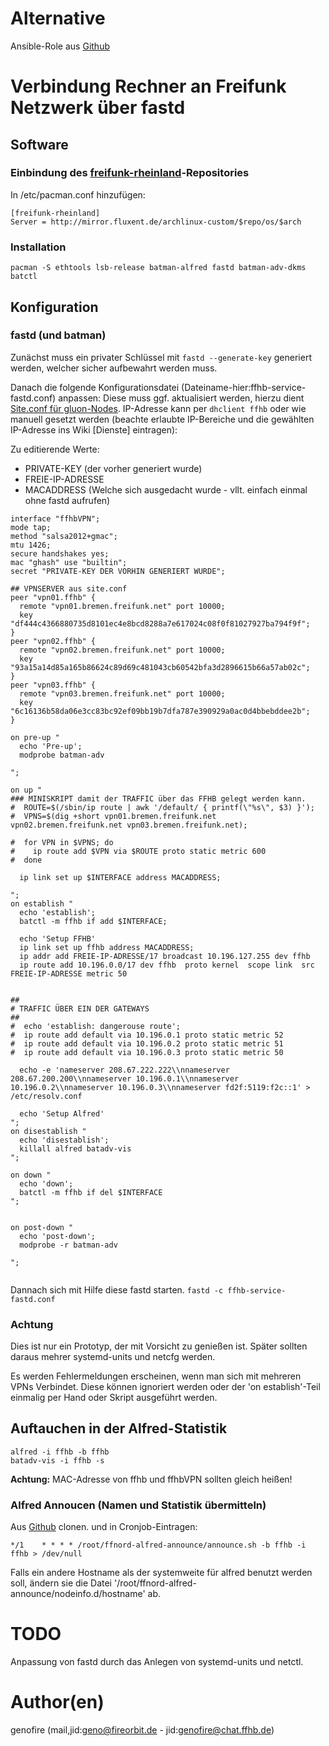 
# Alternative
Ansible-Role aus [Github](https://github.com/FreifunkBremen/ansible)

# Verbindung Rechner an Freifunk Netzwerk über fastd
## Software
### Einbindung des [freifunk-rheinland](https://wiki.archlinux.org/index.php/Unofficial_user_repositories#freifunk-rheinland)-Repositories

In /etc/pacman.conf hinzufügen:
```
[freifunk-rheinland]
Server = http://mirror.fluxent.de/archlinux-custom/$repo/os/$arch
```

### Installation
```
pacman -S ethtools lsb-release batman-alfred fastd batman-adv-dkms batctl
```

## Konfiguration
### fastd (und batman)
Zunächst muss ein privater Schlüssel mit `fastd --generate-key` generiert werden, welcher sicher aufbewahrt werden muss.

Danach die folgende Konfigurationsdatei (Dateiname-hier:ffhb-service-fastd.conf) anpassen:
Diese muss ggf. aktualisiert werden, hierzu dient [Site.conf für gluon-Nodes](https://github.com/FreifunkBremen/gluon-site-ffhb/blob/master/site.conf).
IP-Adresse kann per `dhclient ffhb` oder wie manuell gesetzt werden (beachte erlaubte IP-Bereiche und die gewählten IP-Adresse ins Wiki [Dienste] eintragen):

Zu editierende Werte:
* PRIVATE-KEY (der vorher generiert wurde)
* FREIE-IP-ADRESSE
* MACADDRESS (Welche sich ausgedacht wurde - vllt. einfach einmal ohne fastd aufrufen)

```
interface "ffhbVPN";
mode tap;
method "salsa2012+gmac";
mtu 1426;
secure handshakes yes;
mac "ghash" use "builtin";
secret "PRIVATE-KEY DER VORHIN GENERIERT WURDE";

## VPNSERVER aus site.conf
peer "vpn01.ffhb" {
  remote "vpn01.bremen.freifunk.net" port 10000;
  key "df444c4366880735d8101ec4e8bcd8288a7e617024c08f0f81027927ba794f9f";
}
peer "vpn02.ffhb" {
  remote "vpn02.bremen.freifunk.net" port 10000;
  key "93a15a14d85a165b86624c89d69c481043cb60542bfa3d2896615b66a57ab02c";
}
peer "vpn03.ffhb" {
  remote "vpn03.bremen.freifunk.net" port 10000;
  key "6c16136b58da06e3cc83bc92ef09bb19b7dfa787e390929a0ac0d4bbebddee2b";
}

on pre-up "
  echo 'Pre-up';
  modprobe batman-adv

";

on up "
### MINISKRIPT damit der TRAFFIC über das FFHB gelegt werden kann.
#  ROUTE=$(/sbin/ip route | awk '/default/ { printf(\"%s\", $3) }');
#  VPNS=$(dig +short vpn01.bremen.freifunk.net vpn02.bremen.freifunk.net vpn03.bremen.freifunk.net);

#  for VPN in $VPNS; do
#    ip route add $VPN via $ROUTE proto static metric 600
#  done

  ip link set up $INTERFACE address MACADDRESS;

";
on establish "
  echo 'establish';
  batctl -m ffhb if add $INTERFACE;

  echo 'Setup FFHB'
  ip link set up ffhb address MACADDRESS;
  ip addr add FREIE-IP-ADRESSE/17 broadcast 10.196.127.255 dev ffhb
  ip route add 10.196.0.0/17 dev ffhb  proto kernel  scope link  src FREIE-IP-ADRESSE metric 50


##
# TRAFFIC ÜBER EIN DER GATEWAYS
##
#  echo 'establish: dangerouse route';
#  ip route add default via 10.196.0.1 proto static metric 52
#  ip route add default via 10.196.0.2 proto static metric 51
#  ip route add default via 10.196.0.3 proto static metric 50

  echo -e 'nameserver 208.67.222.222\\nnameserver 208.67.200.200\\nnameserver 10.196.0.1\\nnameserver 10.196.0.2\\nnameserver 10.196.0.3\\nnameserver fd2f:5119:f2c::1' > /etc/resolv.conf

  echo 'Setup Alfred'
";
on disestablish "
  echo 'disestablish';
  killall alfred batadv-vis
";

on down "
  echo 'down';
  batctl -m ffhb if del $INTERFACE
";


on post-down "
  echo 'post-down';
  modprobe -r batman-adv

";


```

Dannach sich mit Hilfe diese fastd starten.
`fastd -c ffhb-service-fastd.conf`

### Achtung
Dies ist nur ein Prototyp, der mit Vorsicht zu genießen ist.
Später sollten daraus mehrer systemd-units und netcfg werden.

Es werden Fehlermeldungen erscheinen, wenn man sich mit mehreren VPNs Verbindet.
Diese können ignoriert werden oder der 'on establish'-Teil einmalig per Hand oder Skript ausgeführt werden.

## Auftauchen in der Alfred-Statistik
```
alfred -i ffhb -b ffhb
batadv-vis -i ffhb -s
```
**Achtung:** MAC-Adresse von ffhb und ffhbVPN sollten gleich heißen!

### Alfred Annoucen (Namen und Statistik übermitteln)
Aus [Github](https://github.com/ffnord/ffnord-alfred-announce) clonen.
und in Cronjob-Eintragen:
```
*/1    * * * * /root/ffnord-alfred-announce/announce.sh -b ffhb -i ffhb > /dev/null
```
Falls ein andere Hostname als der systemweite für alfred benutzt werden soll,
 ändern sie die Datei '/root/ffnord-alfred-announce/nodeinfo.d/hostname' ab.

# TODO
Anpassung von fastd durch das Anlegen von systemd-units und netctl.

# Author(en)
genofire (mail,jid:geno@fireorbit.de - jid:genofire@chat.ffhb.de)
